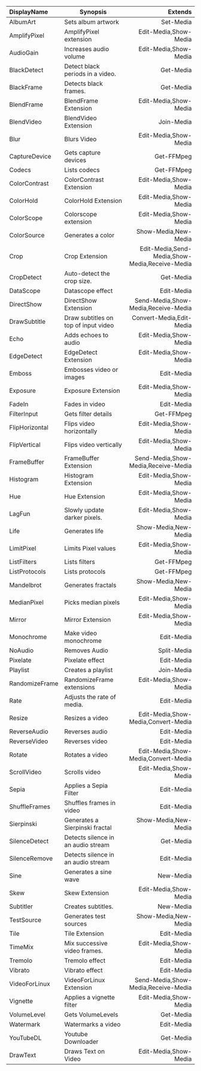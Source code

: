 |DisplayName|Synopsis|Extends|
|:-|-|-:|
|AlbumArt|Sets album artwork|Set-Media|
|AmplifyPixel|AmplifyPixel extension|Edit-Media,Show-Media|
|AudioGain|Increases audio volume|Edit-Media,Show-Media|
|BlackDetect|Detect black periods in a video.|Get-Media|
|BlackFrame|Detects black frames.|Get-Media|
|BlendFrame|BlendFrame Extension|Edit-Media,Show-Media|
|BlendVideo|BlendVideo Extension|Join-Media|
|Blur|Blurs Video|Edit-Media,Show-Media|
|CaptureDevice|Gets capture devices|Get-FFMpeg|
|Codecs|Lists codecs|Get-FFMpeg|
|ColorContrast|ColorContrast Extension|Edit-Media,Show-Media|
|ColorHold|ColorHold Extension|Edit-Media,Show-Media|
|ColorScope|Colorscope extension|Edit-Media,Show-Media|
|ColorSource|Generates a color |Show-Media,New-Media|
|Crop|Crop Extension|Edit-Media,Send-Media,Show-Media,Receive-Media|
|CropDetect|Auto-detect the crop size.|Get-Media|
|DataScope|Datascope effect|Edit-Media|
|DirectShow|DirectShow Extension|Send-Media,Show-Media,Receive-Media|
|DrawSubtitle|Draw subtitles on top of input video|Convert-Media,Edit-Media|
|Echo|Adds echoes to audio|Edit-Media,Show-Media|
|EdgeDetect|EdgeDetect Extension|Edit-Media,Show-Media|
|Emboss|Embosses video or images|Edit-Media|
|Exposure|Exposure Extension|Edit-Media,Show-Media|
|FadeIn|Fades in video|Edit-Media|
|FilterInput|Gets filter details|Get-FFMpeg|
|FlipHorizontal|Flips video horizontally|Edit-Media,Show-Media|
|FlipVertical|Flips video vertically|Edit-Media,Show-Media|
|FrameBuffer|FrameBuffer Extension|Send-Media,Show-Media,Receive-Media|
|Histogram|Histogram Extension|Edit-Media,Show-Media|
|Hue|Hue Extension|Edit-Media,Show-Media|
|LagFun|Slowly update darker pixels.|Edit-Media,Show-Media|
|Life|Generates life|Show-Media,New-Media|
|LimitPixel|Limits Pixel values|Edit-Media,Show-Media|
|ListFilters|Lists filters|Get-FFMpeg|
|ListProtocols|Lists protocols|Get-FFMpeg|
|Mandelbrot|Generates fractals|Show-Media,New-Media|
|MedianPixel|Picks median pixels|Edit-Media,Show-Media|
|Mirror|Mirror Extension|Edit-Media,Show-Media|
|Monochrome|Make video monochrome |Edit-Media|
|NoAudio|Removes Audio|Split-Media|
|Pixelate|Pixelate effect|Edit-Media|
|Playlist|Creates a playlist|Join-Media|
|RandomizeFrame|RandomizeFrame extensions|Edit-Media,Show-Media|
|Rate|Adjusts the rate of media.|Edit-Media|
|Resize|Resizes a video|Edit-Media,Show-Media,Convert-Media|
|ReverseAudio|Reverses audio|Edit-Media|
|ReverseVideo|Reverses video|Edit-Media|
|Rotate|Rotates a video|Edit-Media,Show-Media,Convert-Media|
|ScrollVideo|Scrolls video|Edit-Media,Show-Media|
|Sepia|Applies a Sepia Filter|Edit-Media|
|ShuffleFrames|Shuffles frames in video|Edit-Media|
|Sierpinski|Generates a Sierpinski fractal |Show-Media,New-Media|
|SilenceDetect|Detects silence in an audio stream|Get-Media|
|SilenceRemove|Detects silence in an audio stream|Edit-Media|
|Sine|Generates a sine wave|New-Media|
|Skew|Skew Extension|Edit-Media,Show-Media|
|Subtitler|Creates subtitles.|New-Media|
|TestSource|Generates test sources|Show-Media,New-Media|
|Tile|Tile Extension|Edit-Media|
|TimeMix|Mix successive video frames.|Edit-Media,Show-Media|
|Tremolo|Tremolo effect|Edit-Media|
|Vibrato|Vibrato effect|Edit-Media|
|VideoForLinux|VideoForLinux Extension|Send-Media,Show-Media,Receive-Media|
|Vignette|Applies a vignette filter|Edit-Media,Show-Media|
|VolumeLevel|Gets VolumeLevels|Get-Media|
|Watermark|Watermarks a video|Edit-Media|
|YouTubeDL|Youtube Downloader|Get-Media|
|DrawText|Draws Text on Video|Edit-Media,Show-Media|
